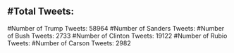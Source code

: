 #Total Tweets:  
---
#Number of Trump Tweets: 58964
#Number of Sanders Tweets: 
#Number of Bush Tweets: 2733
#Number of Clinton Tweets: 19122
#Number of Rubio Tweets: 
#Number of Carson Tweets: 2982